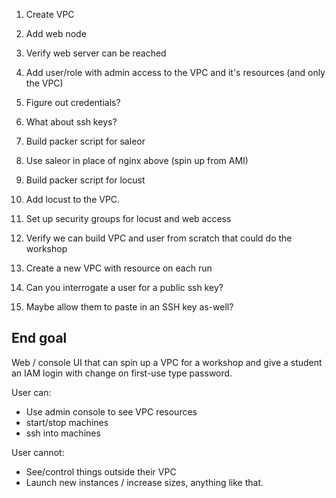 1. Create VPC
1. Add web node
1. Verify web server can be reached
1. Add user/role with admin access to the VPC and it's resources (and only the VPC)
1. Figure out credentials?
1. What about ssh keys?


1. Build packer script for saleor
1. Use saleor in place of nginx above (spin up from <latest> AMI)

1. Build packer script for locust
1. Add locust to the VPC.

1. Set up security groups for locust and web access
1. Verify we can build VPC and user from scratch that could do the workshop

1. Create a new VPC with resource on each run
1. Can you interrogate a user for a public ssh key?
1. Maybe allow them to paste in an SSH key as-well?


## End goal
Web / console UI that can spin up a VPC for a workshop and give a student an IAM login with change on first-use type password.

User can:
* Use admin console to see VPC resources
* start/stop machines
* ssh into machines

User cannot:
* See/control things outside their VPC
* Launch new instances / increase sizes, anything like that.

